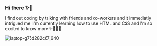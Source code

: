 ### Hi there ✨👋


I find out coding by talking with friends and co-workers and it immediatly intrigued me. I'm currently learning how to use HTML and CSS and I'm so excited to know more ✨👩🏻‍💻

![laptop-g75d282c67_640](https://github.com/ireneomassi/ireneomassi/assets/133882535/6f73db9f-8ea9-49bb-902d-0903571898d0)


<!--
**ireneomassi/ireneomassi** is a ✨ _special_ ✨ repository because its `README.md` (this file) appears on your GitHub profile.

Here are some ideas to get you started:
I find out coding by talking with friends and co-workers and it immediatly intrigued me. I'm currently learning how to use HTML and CSS and I'm so excited to know more about it ✨
- 🔭 I’m currently working on ...
- 🌱 I’m currently learning ...
- 👯 I’m looking to collaborate on ...
- 🤔 I’m looking for help with ...
- 💬 Ask me about ...
- 📫 How to reach me: ...
- 😄 Pronouns: ...
- ⚡ Fun fact: ...
-->
